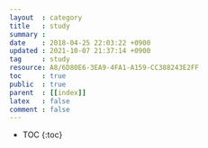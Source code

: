 ```yaml
---
layout  : category
title   : study
summary : 
date    : 2018-04-25 22:03:22 +0900
updated : 2021-10-07 21:37:14 +0900
tag     : study
resource: A8/6D80E6-3EA9-4FA1-A159-CC388243E2FF
toc     : true
public  : true
parent  : [[index]]
latex   : false
comment : false
---
```

* TOC
{:toc}

